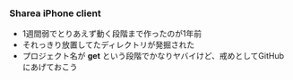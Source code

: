 ### Sharea iPhone client

- 1週間弱でとりあえず動く段階まで作ったのが1年前
- それっきり放置してたディレクトリが発掘された
- プロジェクト名が __get__ という段階でかなりヤバイけど、戒めとしてGitHubにあげておこう

